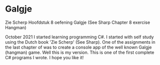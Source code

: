 # Galgje

Zie Scherp Hoofdstuk 8 oefening Galgje
(See Sharp Chapter 8 exercise Hangman)

October 2021 I started learning programming C#. I started with self study using the Dutch book 'Zie Scherp' (See Sharp). One of the assignments in the last chapter of was to create a console app of the well known Galgje (hangman) game. Well this is my version. This is one of the first complete C# programs I wrote. I hope you like it!
